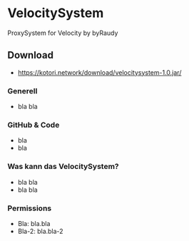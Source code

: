 # VelocitySystem
ProxySystem for Velocity by byRaudy

## Download
- https://kotori.network/download/velocitysystem-1.0.jar/

### Generell
- bla bla

### GitHub & Code
- bla
- bla

### Was kann das VelocitySystem?
- bla bla
- bla bla

### Permissions
- Bla: bla.bla
- Bla-2: bla.bla-2
